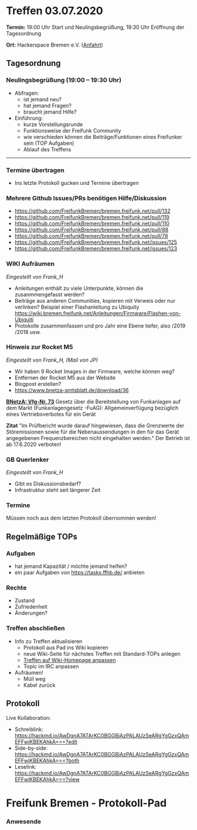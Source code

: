 
# Treffen 03.07.2020

**Termin:** 19:00 Uhr Start und Neulingsbegrüßung, 19:30 Uhr Eröffnung der Tagesordnung

**Ort:** Hackerspace Bremen e.V. ([Anfahrt](https://www.hackerspace-bremen.de/anfahrt/))

## Tagesordnung
### Neulingsbegrüßung (19:00 – 19:30 Uhr)

- Abfragen:
    - ist jemand neu?
    - hat jemand Fragen?
    - braucht jemand Hilfe?
- Einführung:
    - kurze Vorstellungsrunde
    - Funktionsweise der Freifunk Community
    - wie verschieden können die Beiträge/Funktionen eines Freifunker sein (TOP Aufgaben)
    - Ablauf des Treffens

---

### Termine übertragen
- Ins letzte Protokoll gucken und Termine übertragen

### Mehrere Github Issues/PRs benötigen Hilfe/Diskussion
- https://github.com/FreifunkBremen/bremen.freifunk.net/pull/132
- https://github.com/FreifunkBremen/bremen.freifunk.net/pull/119
- https://github.com/FreifunkBremen/bremen.freifunk.net/pull/110
- https://github.com/FreifunkBremen/bremen.freifunk.net/pull/88
- https://github.com/FreifunkBremen/bremen.freifunk.net/pull/78
- https://github.com/FreifunkBremen/bremen.freifunk.net/issues/125
- https://github.com/FreifunkBremen/bremen.freifunk.net/issues/123

### WIKI Aufräumen 
_Eingestellt von Frank_H_
- Anleitungen enthält zu viele Unterpunkte, können die zusanmmengefasst werden?
- Beiträge aus anderen Communities, kopieren mit Verweis oder nur verlinken?
  Beispiel einer Flashanleitung zu Ubiquity https://wiki.bremen.freifunk.net/Anleitungen/Firmware/Flashen-von-Ubiquiti
- Protokolle zusammenfassen und pro Jahr eine Ebene tiefer, also /2019 /2018 usw.

### Hinweis zur Rocket M5
_Eingestellt von Frank_H, (Mail von JP)_
- Wir haben 9 Rocket Images in der Firmware, welche können weg?
- Entfernen der Rocket M5 aus der Website
- Blogpost erstellen?
- https://www.bnetza-amtsblatt.de/download/36

**[BNetzA: Vfg-Nr. 73](https://www.bnetza-amtsblatt.de/download/36)** Gesetz über die Bereitstellung von Funkanlagen auf dem Markt (Funkanlagengesetz -FuAG): Allgemeinverfügung bezüglich eines Vertriebsverbotes für ein Gerät

**Zitat** "Im Prüfbericht wurde darauf hingewiesen, dass die Grenzwerte der Störemissionen sowie für die Nebenaussendungen in den für das Gerät angegebenen Frequenzbereichen nicht eingehalten werden." Der Betrieb ist ab 17.6.2020 verboten!

### GB Querlenker
_Eingestellt von Frank_H_
- Gibt es Diskussionsbedarf?
- Infrastruktur steht seit längerer Zeit


### Termine
Müssen noch aus dem letzten Protokoll übernommen werden!

## Regelmäßige TOPs
### Aufgaben

- hat jemand Kapazität / möchte jemand helfen?
- ein paar Aufgaben von https://tasks.ffhb.de/ anbieten

### Rechte

- Zustand
- Zufriedenheit
- Änderungen?

### Treffen abschließen

- Info zu Treffen aktualisieren
  - Protokoll aus Pad ins Wiki kopieren
  - neue Wiki-Seite für nächstes Treffen mit Standard-TOPs anlegen
  - [Treffen auf Wiki-Homepage anpassen](https://wiki.bremen.freifunk.net/Home)
  - Topic im IRC anpassen
- Aufräumen!
  - Müll weg
  - Kabel zurück

## Protokoll

Live Kollaboration:

* Schreiblink: https://hackmd.io/AwDgnA7ATArKC0BGGBjAzPALAUzSeARgYgGzxQAmEFFwiKBEKAhkA===?edit
* Side-by-side: https://hackmd.io/AwDgnA7ATArKC0BGGBjAzPALAUzSeARgYgGzxQAmEFFwiKBEKAhkA===?both
* Leselink: https://hackmd.io/AwDgnA7ATArKC0BGGBjAzPALAUzSeARgYgGzxQAmEFFwiKBEKAhkA===?view

# Freifunk Bremen - Protokoll-Pad

### Anwesende
